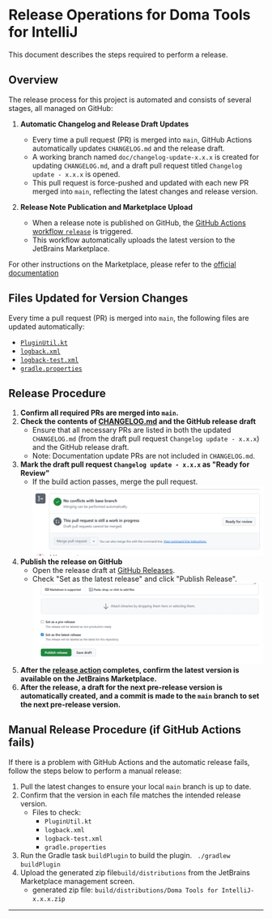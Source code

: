 # Release Operations for Doma Tools for IntelliJ

This document describes the steps required to perform a release.

## Overview

The release process for this project is automated and consists of several stages, all managed on GitHub:

1. **Automatic Changelog and Release Draft Updates**
   - Every time a pull request (PR) is merged into `main`, GitHub Actions automatically updates `CHANGELOG.md` and the release draft.
   - A working branch named `doc/changelog-update-x.x.x` is created for updating `CHANGELOG.md`, and a draft pull request titled `Changelog update - x.x.x` is opened.
   - This pull request is force-pushed and updated with each new PR merged into `main`, reflecting the latest changes and release version.

2. **Release Note Publication and Marketplace Upload**
   - When a release note is published on GitHub, the [GitHub Actions workflow `release`](.github/workflows/release.yml) is triggered.
   - This workflow automatically uploads the latest version to the JetBrains Marketplace.

For other instructions on the Marketplace, please refer to the [official documentation](https://plugins.jetbrains.com/docs/marketplace/publishing-and-listing-your-plugin.html)

## Files Updated for Version Changes

Every time a pull request (PR) is merged into `main`, the following files are updated automatically:

- [`PluginUtil.kt`](src/main/kotlin/org/domaframework/doma/intellij/common/util/PluginUtil.kt)
- [`logback.xml`](src/main/resources/logback.xml)
- [`logback-test.xml`](src/main/resources/logback-test.xml)
- [`gradle.properties`](gradle.properties)

## Release Procedure

1. **Confirm all required PRs are merged into `main`.**
2. **Check the contents of [CHANGELOG.md](CHANGELOG.md) and the GitHub release draft**
   - Ensure that all necessary PRs are listed in both the updated `CHANGELOG.md` (from the draft pull request `Changelog update - x.x.x`) and the GitHub release draft.
   - Note: Documentation update PRs are not included in `CHANGELOG.md`.
3. **Mark the draft pull request `Changelog update - x.x.x` as "Ready for Review"**
   - If the build action passes, merge the pull request.
   ![ReadyForReview.png](images/ReadyForReview.png)
4. **Publish the release on GitHub**
   - Open the release draft at [GitHub Releases](https://github.com/domaframework/doma-tools-for-intellij/releases).
   - Check "Set as the latest release" and click "Publish Release".
   ![PublishRelease.png](images/PublishRelease.png)
5. **After the [release action](.github/workflows/release.yml) completes, confirm the latest version is available on the JetBrains Marketplace.**
6. **After the release, a draft for the next pre-release version is automatically created, and a commit is made to the `main` branch to set the next pre-release version.**

## Manual Release Procedure (if GitHub Actions fails)

If there is a problem with GitHub Actions and the automatic release fails, follow the steps below to perform a manual release:

1. Pull the latest changes to ensure your local `main` branch is up to date.
2. Confirm that the version in each file matches the intended release version.
   - Files to check:
     - `PluginUtil.kt`
     - `logback.xml`
     - `logback-test.xml`
     - `gradle.properties`
3. Run the Gradle task `buildPlugin` to build the plugin. ``` ./gradlew buildPlugin```
4. Upload the generated zip file`build/distributions` from the JetBrains Marketplace management screen.
   - generated zip file: `build/distributions/Doma Tools for IntelliJ-x.x.x.zip`

---
